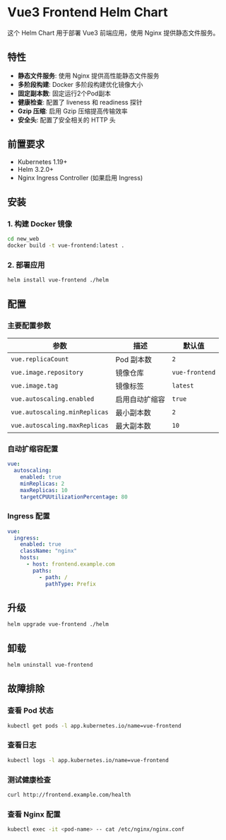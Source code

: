 # Vue3 Frontend Helm Chart

这个 Helm Chart 用于部署 Vue3 前端应用，使用 Nginx 提供静态文件服务。

## 特性

- **静态文件服务**: 使用 Nginx 提供高性能静态文件服务
- **多阶段构建**: Docker 多阶段构建优化镜像大小
- **固定副本数**: 固定运行2个Pod副本
- **健康检查**: 配置了 liveness 和 readiness 探针
- **Gzip 压缩**: 启用 Gzip 压缩提高传输效率
- **安全头**: 配置了安全相关的 HTTP 头

## 前置要求

- Kubernetes 1.19+
- Helm 3.2.0+
- Nginx Ingress Controller (如果启用 Ingress)

## 安装

### 1. 构建 Docker 镜像

```bash
cd new_web
docker build -t vue-frontend:latest .
```

### 2. 部署应用

```bash
helm install vue-frontend ./helm
```

## 配置

### 主要配置参数

| 参数 | 描述 | 默认值 |
|------|------|--------|
| `vue.replicaCount` | Pod 副本数 | `2` |
| `vue.image.repository` | 镜像仓库 | `vue-frontend` |
| `vue.image.tag` | 镜像标签 | `latest` |
| `vue.autoscaling.enabled` | 启用自动扩缩容 | `true` |
| `vue.autoscaling.minReplicas` | 最小副本数 | `2` |
| `vue.autoscaling.maxReplicas` | 最大副本数 | `10` |

### 自动扩缩容配置

```yaml
vue:
  autoscaling:
    enabled: true
    minReplicas: 2
    maxReplicas: 10
    targetCPUUtilizationPercentage: 80
```

### Ingress 配置

```yaml
vue:
  ingress:
    enabled: true
    className: "nginx"
    hosts:
      - host: frontend.example.com
        paths:
          - path: /
            pathType: Prefix
```

## 升级

```bash
helm upgrade vue-frontend ./helm
```

## 卸载

```bash
helm uninstall vue-frontend
```

## 故障排除

### 查看 Pod 状态

```bash
kubectl get pods -l app.kubernetes.io/name=vue-frontend
```

### 查看日志

```bash
kubectl logs -l app.kubernetes.io/name=vue-frontend
```

### 测试健康检查

```bash
curl http://frontend.example.com/health
```

### 查看 Nginx 配置

```bash
kubectl exec -it <pod-name> -- cat /etc/nginx/nginx.conf
``` 